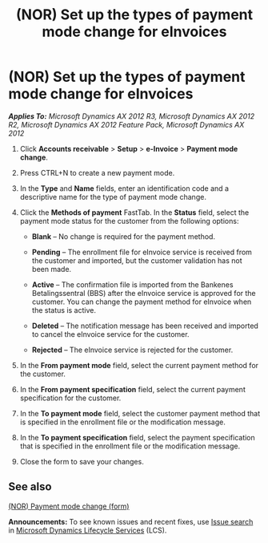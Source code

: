 ﻿---
title: (NOR) Set up the types of payment mode change for eInvoices
TOCTitle: (NOR) Set up the types of payment mode change for eInvoices
ms:assetid: e7f31ffc-d255-41e0-96c9-f26d2f5ee75c
ms:mtpsurl: https://technet.microsoft.com/en-us/library/Gg243234(v=AX.60)
ms:contentKeyID: 36059825
ms.date: 04/18/2014
mtps_version: v=AX.60
---

# (NOR) Set up the types of payment mode change for eInvoices 


_**Applies To:** Microsoft Dynamics AX 2012 R3, Microsoft Dynamics AX 2012 R2, Microsoft Dynamics AX 2012 Feature Pack, Microsoft Dynamics AX 2012_

1.  Click **Accounts receivable** \> **Setup** \> **e-Invoice** \> **Payment mode change**.

2.  Press CTRL+N to create a new payment mode.

3.  In the **Type** and **Name** fields, enter an identification code and a descriptive name for the type of payment mode change.

4.  Click the **Methods of payment** FastTab. In the **Status** field, select the payment mode status for the customer from the following options:
    
      - **Blank** – No change is required for the payment method.
    
      - **Pending** – The enrollment file for eInvoice service is received from the customer and imported, but the customer validation has not been made.
    
      - **Active** – The confirmation file is imported from the Bankenes Betalingssentral (BBS) after the eInvoice service is approved for the customer. You can change the payment method for eInvoice when the status is active.
    
      - **Deleted** – The notification message has been received and imported to cancel the eInvoice service for the customer.
    
      - **Rejected** – The eInvoice service is rejected for the customer.

5.  In the **From payment mode** field, select the current payment method for the customer.

6.  In the **From payment specification** field, select the current payment specification for the customer.

7.  In the **To payment mode** field, select the customer payment method that is specified in the enrollment file or the modification message.

8.  In the **To payment specification** field, select the payment specification that is specified in the enrollment file or the modification message.

9.  Close the form to save your changes.

## See also

[(NOR) Payment mode change (form)](https://technet.microsoft.com/en-us/library/hh209700\(v=ax.60\))

  
**Announcements:** To see known issues and recent fixes, use [Issue search](http://go.microsoft.com/fwlink/?linkid=389258) in [Microsoft Dynamics Lifecycle Services](http://go.microsoft.com/fwlink/?linkid=306505) (LCS).

